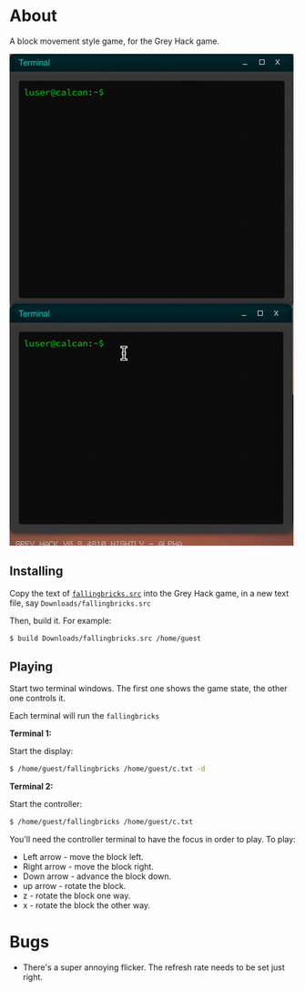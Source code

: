 # About

A block movement style game, for the Grey Hack game.

![Preview Image](falling-bricks.gif)


## Installing

Copy the text of [`fallingbricks.src`](fallingbricks.src) into the Grey Hack game, in a new text file, say `Downloads/fallingbricks.src`

Then, build it.  For example:

```bash
$ build Downloads/fallingbricks.src /home/guest
```


## Playing

Start two terminal windows.  The first one shows the game state, the other one controls it.

Each terminal will run the `fallingbricks`

**Terminal 1:**

Start the display:

```bash
$ /home/guest/fallingbricks /home/guest/c.txt -d
```

**Terminal 2:**

Start the controller:

```bash
$ /home/guest/fallingbricks /home/guest/c.txt
```

You'll need the controller terminal to have the focus in order to play.  To play:

* Left arrow - move the block left.
* Right arrow - move the block right.
* Down arrow - advance the block down.
* up arrow - rotate the block.
* z - rotate the block one way.
* x - rotate the block the other way.


# Bugs

* There's a super annoying flicker.  The refresh rate needs to be set just right.
